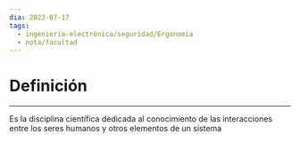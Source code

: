 ```yaml
---
dia: 2023-07-17
tags:
  - ingeniería-electrónica/seguridad/Ergonomia
  - nota/facultad
---
```

# Definición
---
Es la disciplina científica dedicada al conocimiento de las interacciones entre los seres humanos y otros elementos de un sistema